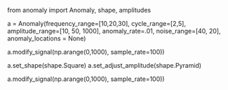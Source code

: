 
from anomaly import Anomaly, shape, amplitudes

a = Anomaly(frequency_range=[10,20,30], 
                cycle_range=[2,5],
                amplitude_range=[10, 50, 1000],
                anomaly_rate=.01,
                noise_range=[40, 20],
               anomaly_locations = None)

a.modify_signal(np.arange(0,1000), sample_rate=100))


a.set_shape(shape.Square)
a.set_adjust_amplitude(shape.Pyramid)


a.modify_signal(np.arange(0,1000), sample_rate=100))
